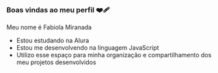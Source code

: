 ### Boas vindas ao meu perfil ❤️‍🩹

Meu nome é Fabiola Miranada

- Estou estudando na Alura
- Estou me desenvolvendo na linguagem JavaScript
- Utilizo esse espaço para minha organização e compartilhamento dos meu projetos desenvolvidos 
